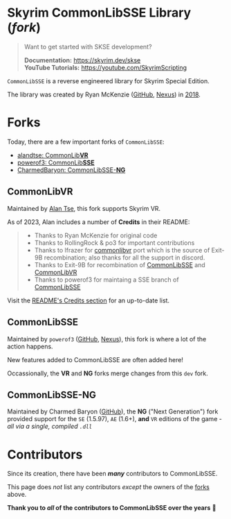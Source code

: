 # Skyrim CommonLibSSE Library (_fork_)

> Want to get started with SKSE development?
>
> **Documentation:** https://skyrim.dev/skse  
> **YouTube Tutorials:** https://youtube.com/SkyrimScripting

`CommonLibSSE` is a reverse engineered library for Skyrim Special Edition.

The library was created by Ryan McKenzie ([GitHub](https://github.com/Ryan-rsm-McKenzie), [Nexus](https://www.nexusmods.com/skyrimspecialedition/users/5687342)) in [2018](https://github.com/Ryan-rsm-McKenzie/CommonLibSSE/commit/224773c424bdb8e36c761810cdff0fcfefda5f4a).

# Forks

Today, there are a few important forks of `CommonLibSSE`:

- [alandtse: CommonLib**VR**](https://github.com/alandtse/CommonLibVR)
- [powerof3: CommonLib**SSE**](https://github.com/powerof3/CommonLibSSE)
- [CharmedBaryon: CommonLibSSE-**NG**](https://github.com/CharmedBaryon/CommonLibSSE-NG)

## CommonLib**VR**

Maintained by [Alan Tse](https://github.com/alandtse), this fork supports Skyrim VR.

As of 2023, Alan includes a number of **Credits** in their README:

> * Thanks to Ryan McKenzie for original code
> * Thanks to RollingRock & po3 for important contributions
> * Thanks to lfrazer for [commonlibvr](https://github.com/lfrazer/CommonLibVR) port which is the source of Exit-9B recombination; also thanks for all the support in discord.
> * Thanks to Exit-9B for recombination of [CommonLibSSE](https://github.com/Ryan-rsm-McKenzie/CommonLibSSE) and [CommonLibVR](https://github.com/lfrazer/CommonLibVR)
> * Thanks to powerof3 for maintaing a SSE branch of [CommonLibSSE](https://github.com/powerof3/CommonLibSSE/tree/dev)

Visit the [README's Credits section](https://github.com/alandtse/CommonLibVR#credits) for an up-to-date list.

## CommonLib**SSE**

Maintained by `powerof3` ([GitHub](https://github.com/powerof3), [Nexus](https://www.nexusmods.com/skyrimspecialedition/users/2148728)), this fork is where a lot of the action happens.

New features added to CommonLibSSE are often added here!

Occassionally, the **VR** and **NG** forks merge changes from this `dev` fork.

## CommonLibSSE-**NG**

Maintained by Charmed Baryon ([GitHub](https://github.com/CharmedBaryon)), the **NG** ("Next Generation") fork provided support for the `SE` (1.5.97), `AE` (1.6+), **and** `VR` editions of the game - _all via a single, compiled `.dll`_

# Contributors

Since its creation, there have been _**many**_ contributors to CommonLibSSE.

This page does _not_ list any contributors _except_ the owners of the [forks](#forks) above.

**Thank you to _all_ of the contributors to CommonLibSSE over the years** 🎈
